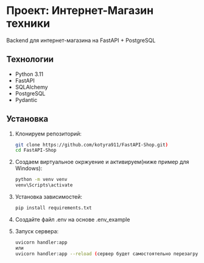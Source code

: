 # Проект: Интернет-Магазин техники
Backend для интернет-магазина на FastAPI + PostgreSQL

## Технологии
- Python 3.11
- FastAPI
- SQLAlchemy
- PostgreSQL
- Pydantic

## Установка
1. Клонируем репозиторий:
   ```bash
   git clone https://github.com/kotyra911/FastAPI-Shop.git)
   cd FastAPI-Shop
   
2. Создаем виртуальное окржуение и активируем(ниже пример для Windows):
   ```bash
   python -m venv venv
   venv\Scripts\activate

3. Установка зависимостей:
   ```bash
   pip install requirements.txt

4. Создайте файл .env на основе .env_example

5. Запуск сервера:
   ```bash
   uvicorn handler:app
   или
   uvicorn handler:app --reload (сервер будет самостоятельно перезагружаться при изминениях)

   
